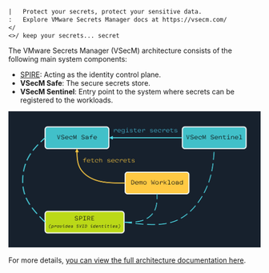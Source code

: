 ```text
|   Protect your secrets, protect your sensitive data.
:   Explore VMware Secrets Manager docs at https://vsecm.com/
</
<>/ keep your secrets... secret
```

The VMware Secrets Manager (VSecM) architecture consists of the following
main system components:

* [SPIRE][spire]: Acting as the identity control plane.
* **VSecM Safe**: The secure secrets store.
* **VSecM Sentinel**: Entry point to the system where secrets can be registered
  to the workloads.

![actors.jpg](assets/actors.jpg)

For more details, [you can view the full architecture documentation here][architecture].

[spire]: https://spiffe.io/downloads/ "SPIRE"
[architecture]: https://vsecm.com/docs/architecture "VSecM Architecture"